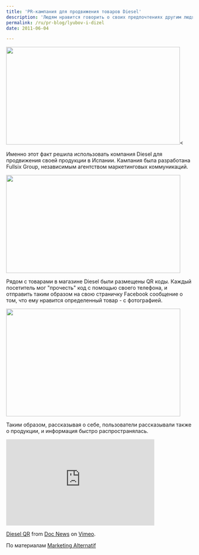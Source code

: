 ```yaml
---
title: 'PR-кампания для продвижения товаров Diesel'
description: 'Людям нравится говорить о своих предпочтениях другим людям, вообще нравится делиться эмоциями и впечатлениями. Поэтому на кнопку &quot;мне нравится&quot; в facebook нажимают 3 миллиарда раз каждый день. &lt;'
permalink: /ru/pr-blog/lyubov-i-dizel
date: 2011-06-04

---
```


<img src="{{ site.assets }}/upload/diesel-like.jpg" alt="" class="post__img" width="469" height="264"><

 Именно этот факт решила использовать компания Diesel для продвижения своей продукции в Испании. Кампания была разработана Fullsix Group, независимым агентством маркетинговых коммуникаций.

<img src="{{ site.assets }}/upload/diesel-like-2.jpg" alt="" class="post__img" width="470" height="265">

Рядом с товарами в магазине Diesel были размещены  QR коды. Каждый посетитель мог "прочесть" код с помощью своего телефона, и отправить таким образом на свою страничку Facebook сообщение о том, что ему нравится определенный товар - с фотографией.

<img src="{{ site.assets }}/upload/actu_9563_vignette.jpg" alt="" class="post__img" width="470" height="291">

Таким образом, рассказывая о  себе, пользователи рассказывали также о продукции, и информация быстро распространялась.

<iframe src="https://player.vimeo.com/video/24315112?title=0&amp;byline=0&amp;portrait=0" width="400" height="233" frameborder="0"></iframe><p><a href="https://vimeo.com/24315112">Diesel QR</a> from <a href="https://vimeo.com/user2613261">Doc News</a> on <a href="https://vimeo.com">Vimeo</a>.</p>

По материалам <a href="https://www.marketing-alternatif.com/category/ambient/">Marketing Alternatif</a>

